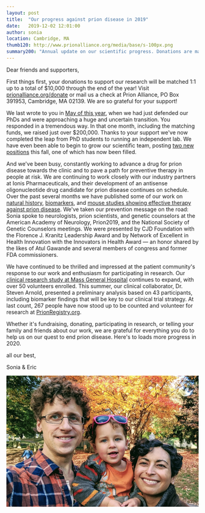 ```yaml
---
layout: post
title:  "Our progress against prion disease in 2019"
date:   2019-12-02 12:01:00
author: sonia
location: Cambridge, MA
thumb120: http://www.prionalliance.org/media/base/s-100px.png
summary200: "Annual update on our scientific progress. Donations are matched 1:1 up to $10K through the end of the year."
---
```


Dear friends and supporters,

First things first, your donations to support our research will be matched 1:1 up to a total of $10,000 through the end of the year! Visit [prionalliance.org/donate](http://www.prionalliance.org/donate/) or mail us a check at Prion Alliance, PO Box 391953, Cambridge, MA 02139. We are so grateful for your support!

We last wrote to you in [May of this year](/2019/05/01/donation-match-to-100k-in-honor-of-our-phds/), when we had just defended our PhDs and were approaching a huge and uncertain transition. You responded in a tremendous way. In that one month, including the matching funds, we raised just over $200,000. Thanks to your support we've now completed the leap from PhD students to running an independent lab. We have even been able to begin to grow our scientific team, posting [two new positions](http://www.cureffi.org/2019/09/09/come-join-our-team/) this fall, one of which has now been filled.

And we've been busy, constantly working to advance a drug for prion disease towards the clinic and to pave a path for preventive therapy in people at risk. We are continuing to work closely with our industry partners at Ionis Pharmaceuticals, and their development of an antisense oligonucleotide drug candidate for prion disease continues on schedule. Over the past several months we have published some of our work on [natural history](https://www.ncbi.nlm.nih.gov/pubmed/31171647), [biomarkers](https://www.ncbi.nlm.nih.gov/pubmed/31558565), and [mouse studies showing effective therapy against prion disease](https://www.ncbi.nlm.nih.gov/pubmed/31361599). We've taken our prevention message on the road: Sonia spoke to neurologists, prion scientists, and genetic counselors at the American Academy of Neurology, Prion2019, and the National Society of Genetic Counselors meetings. We were presented by CJD Foundation with the Florence J. Kranitz Leadership Award and by Network of Excellent in Health Innovation with the Innovators in Health Award &mdash; an honor shared by the likes of Atul Gawande and several members of congress and former FDA commissioners.

We have continued to be thrilled and impressed at the patient community's response to our work and enthusiasm for participating in research. Our [clinical research study at Mass General Hospital](http://www.prionalliance.org/2017/07/19/prion-alliance-sponsors-mgh-research-study/) continues to expand, with over 50 volunteers enrolled. This summer, our clinical collaborator, Dr. Steven Arnold, presented a preliminary analysis based on 43 participants, including biomarker findings that will be key to our clinical trial strategy. At last count, 267 people have now stood up to be counted and volunteer for research at [PrionRegistry.org](https://prionregistry.org/home).

Whether it's fundraising, donating, participating in research, or telling your family and friends about our work, we are grateful for everything you do to help us on our quest to end prion disease. Here's to loads more progress in 2020.

all our best,

Sonia & Eric

![](/media/2019/12/us-2019-10-26.png)